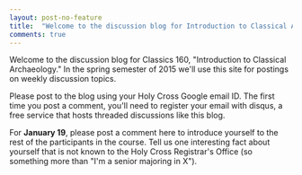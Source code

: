 ```yaml
---
layout: post-no-feature
title:  "Welcome to the discussion blog for Introduction to Classical Archaeology"
comments: true
---
```


Welcome to the discussion blog for Classics 160, "Introduction to Classical Archaeology." In the spring semester of 2015 we'll use this site for postings on weekly discussion topics.

Please post to the blog using your Holy Cross Google email ID.  The first time you post a comment, you'll need to register your email with disqus, a free service that hosts threaded discussions like this blog.

For **January 19**, please post a comment here to introduce yourself to the rest of the participants in the course.  Tell us one interesting fact about yourself that is not known to the Holy Cross Registrar's Office (so something more than "I'm a senior majoring in X").